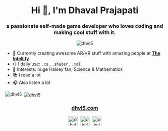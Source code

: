 <h1 align="center">Hi 👋, I'm Dhaval Prajapati</h1>
<h3 align="center">a passionate self-made game developer who loves coding and making cool stuff with it.</h3>

<p align="center"> <img src="https://komarev.com/ghpvc/?username=dhvl5" alt="dhvl5" /> </p>

 - :office: Currently creating awesome AR/VR stuff with amazing people at [**The Intellify**](https://theintellify.com/)
 - ⚙️ I daily use: `.cs` , `.shader` , `.xml`
 - :green_heart: Interests: huge Halsey fan, Science & Mathematics
 - :books: I read a lot
 - :headphones: Also listen a lot
 
 <p><img align="left" src="https://github-readme-stats.vercel.app/api/top-langs/?username=dhvl5&layout=compact&hide=html" alt="dhvl5" /></p>

<p>&nbsp;<img align="center" src="https://github-readme-stats.vercel.app/api?username=dhvl5&show_icons=true" alt="dhvl5" /></p>
 
<h3 align="center">
 <a href="https://www.dhvl5.com/">dhvl5.com</a>
</h3>
 
<p align="center">
<a href="https://twitter.com/dhvl05" target="blank"><img align="center" src="https://cdn.jsdelivr.net/npm/simple-icons@3.0.1/icons/twitter.svg" alt="dhvl05" height="30" width="30" /></a>&nbsp;
<a href="https://linkedin.com/in/dhvl5" target="blank"><img align="center" src="https://cdn.jsdelivr.net/npm/simple-icons@3.0.1/icons/linkedin.svg" alt="dhvl5" height="30" width="30" /></a>&nbsp;
<a href="https://discordapp.com/users/423303543156375553" target="blank"><img align="center" src="https://cdn.jsdelivr.net/npm/simple-icons@3.0.1/icons/discord.svg" alt="dhvl5" height="30" width="30" /></a>
</p>

<!--
**dhvl5/dhvl5** is a ✨ _special_ ✨ :earth_asia: repository because its `README.md` (this file) appears on your GitHub profile.

Here are some ideas to get you started:

- 🔭 I’m currently working on ...
- 🌱 I’m currently learning ...
- 👯 I’m looking to collaborate on ...
- 🤔 I’m looking for help with ...
- 💬 Ask me about ...
- 📫 How to reach me: ...
- 😄 Pronouns: ...
- ⚡ Fun fact: ...
-->
